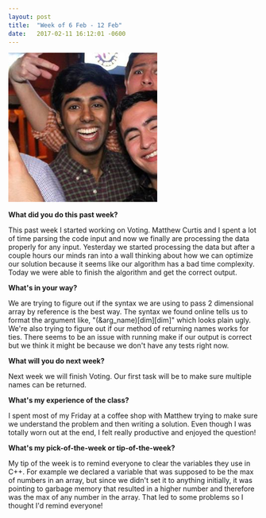 ```yaml
---
layout: post
title:  "Week of 6 Feb - 12 Feb"
date:   2017-02-11 16:12:01 -0600
---
```

![](/me.jpg)

**What did you do this past week?**

This past week I started working on Voting. Matthew Curtis and I spent a lot of time parsing the code input and now we finally are processing the data properly for any input. Yesterday we started processing the data but after a couple hours our minds ran into a wall thinking about how we can optimize our solution because it seems like our algorithm has a bad time complexity. Today we were able to finish the algorithm and get the correct output.

**What's in your way?**

We are trying to figure out if the syntax we are using to pass 2 dimensional array by reference is the best way. The syntax we found online tells us to format the argument like, "(&arg_name)[dim][dim]" which looks plain ugly. We're also trying to figure out if our method of returning names works for ties. There seems to be an issue with running make if our output is correct but we think it might be because we don't have any tests right now.

**What will you do next week?**

Next week we will finish Voting. Our first task will be to make sure multiple names can be returned.

**What's my experience of the class?**

I spent most of my Friday at a coffee shop with Matthew trying to make sure we understand the problem and then writing a solution. Even though I was totally worn out at the end, I felt really productive and enjoyed the question!

**What's my pick-of-the-week or tip-of-the-week?**

My tip of the week is to remind everyone to clear the variables they use in C++. For example we declared a variable that was supposed to be the max of numbers in an array, but since we didn't set it to anything initially, it was pointing to garbage memory that resulted in a higher number and therefore was the max of any number in the array. That led to some problems so I thought I'd remind everyone!

